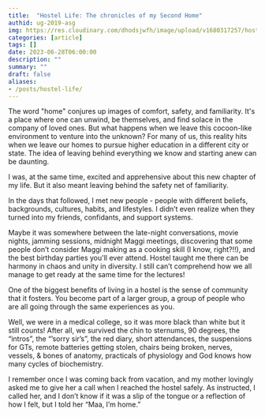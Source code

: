 ```yaml
---
title:  "Hostel Life: The chronicles of my Second Home"
authid: ug-2019-asg
img: https://res.cloudinary.com/dhodsjwfh/image/upload/v1680317257/hostel_deoflc.jpg
categories: [article]
tags: []
date: 2023-06-28T06:00:00
description: ""
summary: ""
draft: false
aliases:
- /posts/hostel-life/
---
```



The word "home" conjures up images of comfort, safety, and familiarity. It's a place where one can unwind, be themselves, and find solace in the company of loved ones. But what happens when we leave this cocoon-like environment to venture into the unknown? For many of us, this reality hits when we leave our homes to pursue higher education in a different city or state. The idea of leaving behind everything we know and starting anew can be daunting.

I was, at the same time, excited and apprehensive about this new chapter of my life. But it also meant leaving behind the safety net of familiarity. 

In the days that followed, I met new people - people with different beliefs, backgrounds, cultures, habits, and lifestyles. I didn’t even realize when they turned into my friends, confidants, and support systems. 

Maybe it was somewhere between the late-night conversations, movie nights, jamming sessions, midnight Maggi meetings, discovering that some people don’t consider Maggi making as a cooking skill (I know, right?!!), and the best birthday parties you'll ever attend. Hostel taught me there can be harmony in chaos and unity in diversity. I still can’t comprehend how we all manage to get ready at the same time for the lectures! 

One of the biggest benefits of living in a hostel is the sense of community that it fosters. You become part of a larger group, a group of people who are all going through the same experiences as you. 

Well, we were in a medical college, so it was more black than white but it still counts! After all, we survived the chin to sternums, 90 degrees, the “intros”, the “’sorry sir’s”, the red diary, short attendances, the suspensions for GTs, remote batteries getting stolen, chairs being broken, nerves, vessels, & bones of anatomy, practicals of physiology and God knows how many cycles of biochemistry. 

I remember once I was coming back from vacation, and my mother lovingly asked me to give her a call when I reached the hostel safely. As instructed, I called her, and I don’t know if it was a slip of the tongue or a reflection of how I felt, but I told her “Maa, I’m home.”
